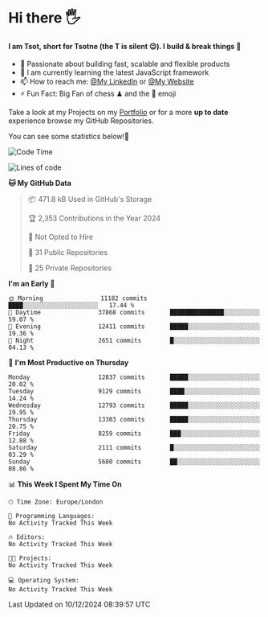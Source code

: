 # Hi there :raised_hand_with_fingers_splayed:
#### I am Tsot, short for Tsotne (the T is silent :wink:). I build & break things :space_invader:
- :telescope: Passionate about building fast, scalable and flexible products
- :seedling: I am currently learning the latest JavaScript framework 
- :mailbox: How to reach me: [@My LinkedIn](https://www.linkedin.com/in/tsotne-gvadzabia/) or [@My Website](https://tsotne.co.uk/contact)
- :zap: Fun Fact: Big Fan of chess ♟ and the 👾 emoji

Take a look at my Projects on my [Portfolio](https://tsotne.co.uk/) or for a more **up to date** experience browse my GitHub Repositories.

You can see some statistics below!:space_invader:
<!--START_SECTION:waka-->
![Code Time](http://img.shields.io/badge/Code%20Time-761%20hrs%202%20mins-blue)

![Lines of code](https://img.shields.io/badge/From%20Hello%20World%20I%27ve%20Written-22.9%20million%20lines%20of%20code-blue)

**🐱 My GitHub Data** 

> 📦 471.8 kB Used in GitHub's Storage 
 > 
> 🏆 2,353 Contributions in the Year 2024
 > 
> 🚫 Not Opted to Hire
 > 
> 📜 31 Public Repositories 
 > 
> 🔑 25 Private Repositories 
 > 
**I'm an Early 🐤** 

```text
🌞 Morning                11182 commits       ████░░░░░░░░░░░░░░░░░░░░░   17.44 % 
🌆 Daytime                37868 commits       ███████████████░░░░░░░░░░   59.07 % 
🌃 Evening                12411 commits       █████░░░░░░░░░░░░░░░░░░░░   19.36 % 
🌙 Night                  2651 commits        █░░░░░░░░░░░░░░░░░░░░░░░░   04.13 % 
```
📅 **I'm Most Productive on Thursday** 

```text
Monday                   12837 commits       █████░░░░░░░░░░░░░░░░░░░░   20.02 % 
Tuesday                  9129 commits        ████░░░░░░░░░░░░░░░░░░░░░   14.24 % 
Wednesday                12793 commits       █████░░░░░░░░░░░░░░░░░░░░   19.95 % 
Thursday                 13303 commits       █████░░░░░░░░░░░░░░░░░░░░   20.75 % 
Friday                   8259 commits        ███░░░░░░░░░░░░░░░░░░░░░░   12.88 % 
Saturday                 2111 commits        █░░░░░░░░░░░░░░░░░░░░░░░░   03.29 % 
Sunday                   5680 commits        ██░░░░░░░░░░░░░░░░░░░░░░░   08.86 % 
```


📊 **This Week I Spent My Time On** 

```text
🕑︎ Time Zone: Europe/London

💬 Programming Languages: 
No Activity Tracked This Week

🔥 Editors: 
No Activity Tracked This Week

🐱‍💻 Projects: 
No Activity Tracked This Week

💻 Operating System: 
No Activity Tracked This Week
```


 Last Updated on 10/12/2024 08:39:57 UTC
<!--END_SECTION:waka-->
